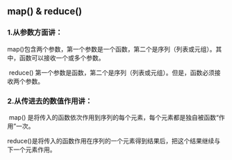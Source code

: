 ## map() & reduce()

### 1.从参数方面讲：

​	map()包含两个参数，第一个参数是一个函数，第二个是序列（列表或元组）。其中，函数可以接收一个或多个参数。

​	reduce() 第一个参数是函数，第二个是序列（列表或元组）。但是，函数必须接收两个参数。

### 2.从传进去的数值作用讲：

​	map() 是将传入的函数依次作用到序列的每个元素，每个元素都是独自被函数“作用”一次。

​	reduce()是将传入的函数作用在序列的一个元素得到结果后，把这个结果继续与下一个元素作用。



